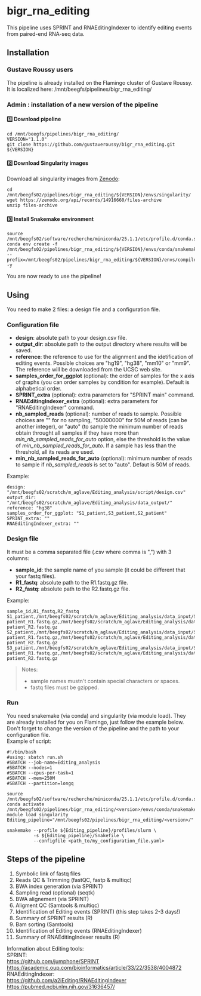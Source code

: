# bigr_rna_editing
This pipeline uses SPRINT and RNAEditingIndexer to identify editing events from paired-end RNA-seq data.

## Installation

### Gustave Roussy users
The pipeline is already installed on the Flamingo cluster of Gustave Roussy.  
It is localized here: /mnt/beegfs/pipelines/bigr_rna_editing/<version>

### Admin : installation of a new version of the pipeline
#### :one: Download pipeline
```
cd /mnt/beegfs/pipelines/bigr_rna_editing/
VERSION="1.1.0"
git clone https://github.com/gustaveroussy/bigr_rna_editing.git ${VERSION}
```
#### :two: Download Singularity images
Download all singularity images from [Zenodo](https://zenodo.org/records/14916660):
```
cd /mnt/beegfs02/pipelines/bigr_rna_editing/${VERSION}/envs/singularity/
wget https://zenodo.org/api/records/14916660/files-archive
unzip files-archive
```
#### :three: Install Snakemake environment
```
source /mnt/beegfs02/software/recherche/miniconda/25.1.1/etc/profile.d/conda.sh
conda env create -f /mnt/beegfs02/pipelines/bigr_rna_editing/${VERSION}/envs/conda/snakemake.yaml --prefix=/mnt/beegfs02/pipelines/bigr_rna_editing/${VERSION}/envs/compiled_conda/snakemake -y
```
You are now ready to use the pipeline!

## Using
You need to make 2 files: a design file and a configuration file.   
### Configuration file
- **design**: absolute path to your design.csv file.
- **output_dir**: absolute path to the output directory where results will be saved.
- **reference**: the reference to use for the alignment and the idetification of editing events. Possible choices are "hg19", "hg38", "mm10" or "mm9". The reference will be downloaded from the UCSC web site.
- **samples_order_for_ggplot** (optional): the order of samples for the x axis of graphs (you can order samples by condition for example). Default is alphabetical order.
- **SPRINT_extra** (optional): extra parameters for "SPRINT main" command.
- **RNAEditingIndexer_extra** (optional): extra parameters for "RNAEditingIndexer" command.
- **nb_sampled_reads** (optional): number of reads to sample. Possible choices are "" for no sampling, "50000000" for 50M of reads (can be another integer), or "auto" (to sample the minimum number of reads obtain throught all samples if they have more than _min_nb_sampled_reads_for_auto_ option, else the threshold is the value of _min_nb_sampled_reads_for_auto_. If a sample has less than the threshold, all its reads are used.
- **min_nb_sampled_reads_for_auto** (optional): minimum number of reads to sample if _nb_sampled_reads_ is set to "auto". Defaut is 50M of reads.

Example:
```
design: "/mnt/beegfs02/scratch/m_aglave/Editing_analysis/script/design.csv"
output_dir: "/mnt/beegfs02/scratch/m_aglave/Editing_analysis/data_output/"
reference: "hg38"
samples_order_for_ggplot: "S1_patient,S3_patient,S2_patient"
SPRINT_extra: ""
RNAEditingIndexer_extra: ""
```
### Design file
It must be a comma separated file (.csv where comma is ",") with 3 columns:
- **sample_id**: the sample name of you sample (it could be different that your fastq files).
- **R1_fastq**: absolute path to the R1.fastq.gz file.
- **R2_fastq**: absolute path to the R2.fastq.gz file.

Example:
```
sample_id,R1_fastq,R2_fastq
S1_patient,/mnt/beegfs02/scratch/m_aglave/Editing_analysis/data_input/S1-patient_R1.fastq.gz,/mnt/beegfs02/scratch/m_aglave/Editing_analysis/data_input/S1-patient_R2.fastq.gz
S2_patient,/mnt/beegfs02/scratch/m_aglave/Editing_analysis/data_input/S2-patient_R1.fastq.gz,/mnt/beegfs02/scratch/m_aglave/Editing_analysis/data_input/S2-patient_R2.fastq.gz
S3_patient,/mnt/beegfs02/scratch/m_aglave/Editing_analysis/data_input/S3-patient_R1.fastq.gz,/mnt/beegfs02/scratch/m_aglave/Editing_analysis/data_input/S3-patient_R2.fastq.gz
```
> Notes:
> - sample names mustn't contain special characters or spaces.
> - fastq files must be gzipped.

### Run
You need snakemake (via conda) and singularity (via module load). They are already installed for you on Flamingo, just follow the example below.  
Don't forget to change the version of the pipeline and the path to your configuration file.  
Example of script:
```
#!/bin/bash
#using: sbatch run.sh
#SBATCH --job-name=Editing_analysis
#SBATCH --nodes=1
#SBATCH --cpus-per-task=1
#SBATCH --mem=250M
#SBATCH --partition=longq

source /mnt/beegfs02/software/recherche/miniconda/25.1.1/etc/profile.d/conda.sh
conda activate /mnt/beegfs02/pipelines/bigr_rna_editing/<version>/envs/conda/snakemake
module load singularity
Editing_pipeline="/mnt/beegfs02/pipelines/bigr_rna_editing/<version>/"

snakemake --profile ${Editing_pipeline}/profiles/slurm \
          -s ${Editing_pipeline}/Snakefile \
          --configfile <path_to/my_configuration_file.yaml>
```

## Steps of the pipeline
1. Symbolic link of fastq files
2. Reads QC & Trimming (fastQC, fastp & multiqc)
3. BWA index generation (via SPRINT)
4. Sampling read (optional) (seqtk)
5. BWA alignement (via SPRINT)
6. Aligment QC (Samtools & multiqc)
7. Identification of Editing events (SPRINT) (this step takes 2-3 days!)
8. Summary of SPRINT results (R)
9. Bam sorting (Samtools)
10. Identification of Editing events (RNAEditingIndexer)
11. Summary of RNAEditingIndexer results (R)

Information about Editing tools:  
SPRINT:  
https://github.com/jumphone/SPRINT  
https://academic.oup.com/bioinformatics/article/33/22/3538/4004872  
RNAEditingIndexer:  
https://github.com/a2iEditing/RNAEditingIndexer  
https://pubmed.ncbi.nlm.nih.gov/31636457/  
